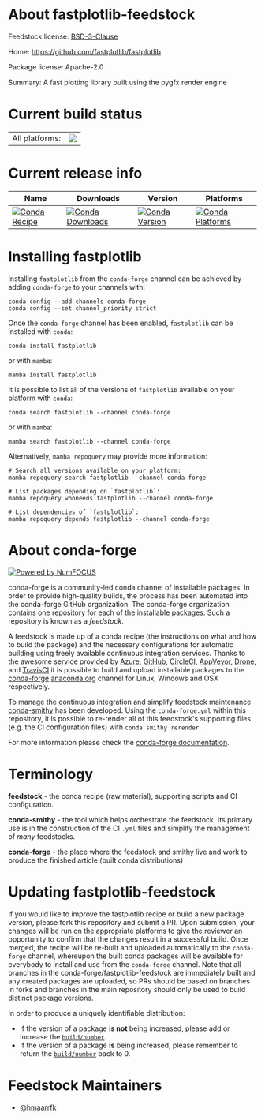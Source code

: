 About fastplotlib-feedstock
===========================

Feedstock license: [BSD-3-Clause](https://github.com/conda-forge/fastplotlib-feedstock/blob/main/LICENSE.txt)

Home: https://github.com/fastplotlib/fastplotlib

Package license: Apache-2.0

Summary: A fast plotting library built using the pygfx render engine

Current build status
====================


<table><tr><td>All platforms:</td>
    <td>
      <a href="https://dev.azure.com/conda-forge/feedstock-builds/_build/latest?definitionId=24763&branchName=main">
        <img src="https://dev.azure.com/conda-forge/feedstock-builds/_apis/build/status/fastplotlib-feedstock?branchName=main">
      </a>
    </td>
  </tr>
</table>

Current release info
====================

| Name | Downloads | Version | Platforms |
| --- | --- | --- | --- |
| [![Conda Recipe](https://img.shields.io/badge/recipe-fastplotlib-green.svg)](https://anaconda.org/conda-forge/fastplotlib) | [![Conda Downloads](https://img.shields.io/conda/dn/conda-forge/fastplotlib.svg)](https://anaconda.org/conda-forge/fastplotlib) | [![Conda Version](https://img.shields.io/conda/vn/conda-forge/fastplotlib.svg)](https://anaconda.org/conda-forge/fastplotlib) | [![Conda Platforms](https://img.shields.io/conda/pn/conda-forge/fastplotlib.svg)](https://anaconda.org/conda-forge/fastplotlib) |

Installing fastplotlib
======================

Installing `fastplotlib` from the `conda-forge` channel can be achieved by adding `conda-forge` to your channels with:

```
conda config --add channels conda-forge
conda config --set channel_priority strict
```

Once the `conda-forge` channel has been enabled, `fastplotlib` can be installed with `conda`:

```
conda install fastplotlib
```

or with `mamba`:

```
mamba install fastplotlib
```

It is possible to list all of the versions of `fastplotlib` available on your platform with `conda`:

```
conda search fastplotlib --channel conda-forge
```

or with `mamba`:

```
mamba search fastplotlib --channel conda-forge
```

Alternatively, `mamba repoquery` may provide more information:

```
# Search all versions available on your platform:
mamba repoquery search fastplotlib --channel conda-forge

# List packages depending on `fastplotlib`:
mamba repoquery whoneeds fastplotlib --channel conda-forge

# List dependencies of `fastplotlib`:
mamba repoquery depends fastplotlib --channel conda-forge
```


About conda-forge
=================

[![Powered by
NumFOCUS](https://img.shields.io/badge/powered%20by-NumFOCUS-orange.svg?style=flat&colorA=E1523D&colorB=007D8A)](https://numfocus.org)

conda-forge is a community-led conda channel of installable packages.
In order to provide high-quality builds, the process has been automated into the
conda-forge GitHub organization. The conda-forge organization contains one repository
for each of the installable packages. Such a repository is known as a *feedstock*.

A feedstock is made up of a conda recipe (the instructions on what and how to build
the package) and the necessary configurations for automatic building using freely
available continuous integration services. Thanks to the awesome service provided by
[Azure](https://azure.microsoft.com/en-us/services/devops/), [GitHub](https://github.com/),
[CircleCI](https://circleci.com/), [AppVeyor](https://www.appveyor.com/),
[Drone](https://cloud.drone.io/welcome), and [TravisCI](https://travis-ci.com/)
it is possible to build and upload installable packages to the
[conda-forge](https://anaconda.org/conda-forge) [anaconda.org](https://anaconda.org/)
channel for Linux, Windows and OSX respectively.

To manage the continuous integration and simplify feedstock maintenance
[conda-smithy](https://github.com/conda-forge/conda-smithy) has been developed.
Using the ``conda-forge.yml`` within this repository, it is possible to re-render all of
this feedstock's supporting files (e.g. the CI configuration files) with ``conda smithy rerender``.

For more information please check the [conda-forge documentation](https://conda-forge.org/docs/).

Terminology
===========

**feedstock** - the conda recipe (raw material), supporting scripts and CI configuration.

**conda-smithy** - the tool which helps orchestrate the feedstock.
                   Its primary use is in the construction of the CI ``.yml`` files
                   and simplify the management of *many* feedstocks.

**conda-forge** - the place where the feedstock and smithy live and work to
                  produce the finished article (built conda distributions)


Updating fastplotlib-feedstock
==============================

If you would like to improve the fastplotlib recipe or build a new
package version, please fork this repository and submit a PR. Upon submission,
your changes will be run on the appropriate platforms to give the reviewer an
opportunity to confirm that the changes result in a successful build. Once
merged, the recipe will be re-built and uploaded automatically to the
`conda-forge` channel, whereupon the built conda packages will be available for
everybody to install and use from the `conda-forge` channel.
Note that all branches in the conda-forge/fastplotlib-feedstock are
immediately built and any created packages are uploaded, so PRs should be based
on branches in forks and branches in the main repository should only be used to
build distinct package versions.

In order to produce a uniquely identifiable distribution:
 * If the version of a package **is not** being increased, please add or increase
   the [``build/number``](https://docs.conda.io/projects/conda-build/en/latest/resources/define-metadata.html#build-number-and-string).
 * If the version of a package **is** being increased, please remember to return
   the [``build/number``](https://docs.conda.io/projects/conda-build/en/latest/resources/define-metadata.html#build-number-and-string)
   back to 0.

Feedstock Maintainers
=====================

* [@hmaarrfk](https://github.com/hmaarrfk/)

